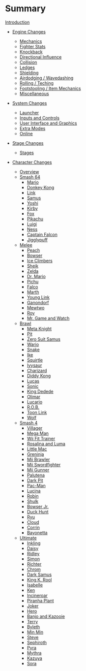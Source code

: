 # Summary

[Introduction](intro.md)

- [Engine Changes]()
  - [Mechanics](./engine/mechanics.md)
  - [Fighter Stats](./engine/fighterstats.md)
  - [Knockback](./engine/knockback.md)
  - [Directional Influence](./engine/di.md)
  - [Collision](./engine/collision.md)
  - [Ledges](./engine/ledges.md)
  - [Shielding](./engine/shields.md)
  - [Airdodging / Wavedashing](./engine/airdodges.md)
  - [Rolling / Teching](./engine/rolls.md)
  - [Footstooling / Item Mechanics](./engine/items.md)
  - [Miscellaneous](./engine/misc.md)

- [System Changes]()
  - [Launcher](./system/launcher.md)
  - [Inputs and Controls](./system/inputs.md)
  - [User Interface and Graphics](./system/ui.md)
  - [Extra Modes](./system/modes.md)
  - [Online](./system/online.md)

- [Stage Changes]()
  - [Stages]()

- [Character Changes]()
  - [Overview](./characters/characterlist.md)
  - [Smash 64]()
    - [Mario](./characters/smash64/mario.md)
    - [Donkey Kong](./characters/smash64/donkey.md)
    - [Link](./characters/smash64/link.md)
    - [Samus](./characters/smash64/samus.md)
    - [Yoshi](./characters/smash64/yoshi.md)
    - [Kirby](./characters/smash64/kirby.md)
    - [Fox](./characters/smash64/fox.md)
    - [Pikachu](./characters/smash64/pikachu.md)
    - [Luigi](./characters/smash64/luigi.md)
    - [Ness](./characters/smash64/ness.md)
    - [Captain Falcon](./characters/smash64/captain.md)
    - [Jigglypuff](./characters/smash64/purin.md)
  - [Melee]()
    - [Peach](./characters/melee/peach.md)
    - [Bowser](./characters/melee/koopa.md)
    - [Ice Climbers](./characters/melee/popo.md)
    - [Sheik](./characters/melee/sheik.md)
    - [Zelda](./characters/melee/zelda.md)
    - [Dr. Mario](./characters/melee/mariod.md)
    - [Pichu](./characters/melee/pichu.md)
    - [Falco](./characters/melee/falco.md)
    - [Marth](./characters/melee/marth.md)
    - [Young Link](./characters/melee/younglink.md)
    - [Ganondorf](./characters/melee/ganon.md)
    - [Mewtwo](./characters/melee/mewtwo.md)
    - [Roy](./characters/melee/roy.md)
    - [Mr. Game and Watch](./characters/melee/gamewatch.md)
  - [Brawl]()
    - [Meta Knight](./characters/brawl/metaknight.md)
    - [Pit](./characters/brawl/pit.md)
    - [Zero Suit Samus](./characters/brawl/szerosuit.md)
    - [Wario](./characters/brawl/wario.md)
    - [Snake](./characters/brawl/snake.md)
    - [Ike](./characters/brawl/ike.md)
    - [Squirtle](./characters/brawl/pzenigame.md)
    - [Ivysaur](./characters/brawl/pfushigisou.md)
    - [Charizard](./characters/brawl/plizardon.md)
    - [Diddy Kong](./characters/brawl/diddy.md)
    - [Lucas](./characters/brawl/lucas.md)
    - [Sonic](./characters/brawl/sonic.md)
    - [King Dedede](./characters/brawl/dedede.md)
    - [Olimar](./characters/brawl/pikmin.md)
    - [Lucario](./characters/brawl/lucario.md)
    - [R.O.B.](./characters/brawl/robot.md)
    - [Toon Link](./characters/brawl/toonlink.md)
    - [Wolf](./characters/brawl/wolf.md)
  - [Smash 4]()
    - [Villager](./characters/smash4/murabito.md)
    - [Mega Man](./characters/smash4/rockman.md)
    - [Wii Fit Trainer](./characters/smash4/wiifit.md)
    - [Rosalina and Luma](./characters/smash4/rosetta.md)
    - [Little Mac](./characters/smash4/littlemac.md)
    - [Greninja](./characters/smash4/gekkouga.md)
    - [Mii Brawler](./characters/smash4/miifighter.md)
    - [Mii Swordfighter](./characters/smash4/miiswordsman.md)
    - [Mii Gunner](./characters/smash4/miigunner.md)
    - [Palutena](./characters/smash4/palutena.md)
    - [Dark Pit](./characters/smash4/pitb.md)
    - [Pac-Man](./characters/smash4/pacman.md)
    - [Lucina](./characters/smash4/lucina.md)
    - [Robin](./characters/smash4/robin.md)
    - [Shulk](./characters/smash4/shulk.md)
    - [Bowser Jr.](./characters/smash4/koopajr.md)
    - [Duck Hunt](./characters/smash4/duckhunt.md)
    - [Ryu](./characters/smash4/ryu.md)
    - [Cloud](./characters/smash4/cloud.md)
    - [Corrin](./characters/smash4/kamui.md)
    - [Bayonetta](./characters/smash4/bayonetta.md)
  - [Ultimate]()
    - [Inkling](./characters/ultimate/inkling.md)
    - [Daisy](./characters/ultimate/daisy.md)
    - [Ridley](./characters/ultimate/ridley.md)
    - [Simon](./characters/ultimate/simon.md)
    - [Richter](./characters/ultimate/richter.md)
    - [Chrom](./characters/ultimate/chrom.md)
    - [Dark Samus](./characters/ultimate/samusd.md)
    - [King K. Rool](./characters/ultimate/krool.md)
    - [Isabelle](./characters/ultimate/shizue.md)
    - [Ken](./characters/ultimate/ken.md)
    - [Incineroar](./characters/ultimate/gaogaen.md)
    - [Piranha Plant](./characters/ultimate/pakkun.md)
    - [Joker](./characters/ultimate/jack.md)
    - [Hero](./characters/ultimate/brave.md)
    - [Banjo and Kazooie](./characters/ultimate/buddy.md)
    - [Terry](./characters/ultimate/dolly.md)
    - [Byleth](./characters/ultimate/master.md)
    - [Min Min](./characters/ultimate/tantan.md)
    - [Steve](./characters/ultimate/pickel.md)
    - [Sephiroth](./characters/ultimate/edge.md)
    - [Pyra](./characters/ultimate/eflame.md)
    - [Mythra](./characters/ultimate/elight.md)
    - [Kazuya](./characters/ultimate/demon.md)
    - [Sora](./characters/ultimate/trail.md)
    <!-- - [Rocket League Car]() -->